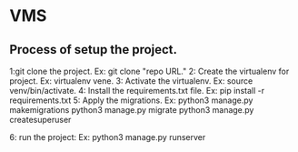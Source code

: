 # VMS

## Process of setup the project.
1:git clone the project.
  Ex: git clone "repo URL."
2: Create the virtualenv for project.
  Ex: virtualenv vene.
3: Activate the virtualenv.
  Ex: source venv/bin/activate.
4: Install the requirements.txt file.
   Ex: pip install -r requirements.txt
5: Apply the migrations.
  Ex: python3 manage.py makemigrations
      python3 manage.py migrate
      python3 manage.py createsuperuser

6: run the project:
    Ex: python3 manage.py runserver
